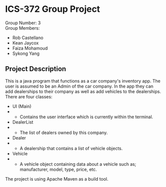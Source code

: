 # ICS-372 Group Project 
Group Number: 3 <br/>
Group Members:
- Rob Castellano
- Kean Jaycox
- Faiza Mohamoud
- Sykong Yang

## Project Description
This is a java program that functions as a car company's inventory app. The user is assumed to be an Admin of the car company. In the app they can add dealerships
to their company as well as add vehicles to the dealerships. There are four classes:
- UI (Main)
- - Contains the user interface which is currently within the terminal.
- DealerList
- - The list of dealers owned by this company.
- Dealer
- - A dealership that contains a list of vehicle objects.
- Vehicle
- - A vehicle object containing data about a vehicle such as; manufacturer, model, type, price, etc.

The project is using Apache Maven as a build tool.